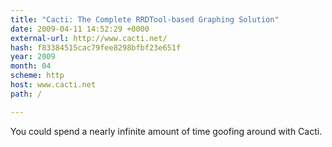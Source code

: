 ```yaml
---
title: "Cacti: The Complete RRDTool-based Graphing Solution"
date: 2009-04-11 14:52:29 +0000
external-url: http://www.cacti.net/
hash: f83384515cac79fee8298bfbf23e651f
year: 2009
month: 04
scheme: http
host: www.cacti.net
path: /

---
```


You could spend a nearly infinite amount of time goofing around with Cacti. 
